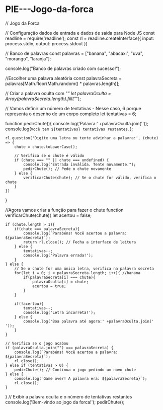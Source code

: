 # PIE---Jogo-da-forca

// Jogo da Forca

// Configuração dados de entrada e dados de saída para Node JS
const readline = require('readline');
 const rl = readline.createInterface({
    input: process.stdin,
    output: process.stdout
 })

// Banco de palavras
const palavras = ["banana", "abacaxi", "uva", "morango", "laranja"];
 
console.log("Banco de palavras criado com sucesso!");

//Escolher uma palavra aleatória
const palavraSecreta = palavras[Math.floor(Math.random() * palavras.length)];

// Criar a palavra oculta com "_" 
let palavraOculta = Array(palavraSecreta.length).fill("_");

// Vamos definir um número de tentativas - Nesse caso, 6 porque representa o desenho de um corpo completo
let tentativas = 6;


function pedirChute(){
    console.log('Palavra:' +palavraOculta.join('')); 
    console.log(`Você tem ${tentativas} tentativas restantes.`);

    rl.question('Digite uma letra ou tente advinhar a palavra:', (chute) => {
        chute = chute.toLowerCase();

        // Verifica se o chute é válido
        if (chute === "" || chute === undefined) {
            console.log("Entrada inválida. Tente novamente.");
            pedirChute(); // Pede o chute novamente
        } else {
            verificarChute(chute); // Se o chute for válido, verifica o chute
        }
    })
}

//Agora vamos criar a função para fazer o chute
function verificarChute(chute){
    let acertou = false;

    if (chute.length > 1){
        if(chute === palavraSecreta){
            console.log(`Parabéns! Você acertou a palavra: ${palavraSecreta}`);
            return rl.close(); // Fecha a interface de leitura
        } else {
            tentativas--;
            console.log('Palavra errada!');
        }
    } else {
        // Se o chute for uma única letra, verifica na palavra secreta
        for(let i = 0; i < palavraSecreta.length; i++){ //banana
            if(palavraSecreta[i] === chute){
                palavraOculta[i] = chute;
                acertou = true;
            }
        }       

        if(!acertou){ 
            tentativas--;
            console.log('Letra incorreta!');
        } else {
            console.log('Boa palavra até agora:' +palavraOculta.join(' '));
        }
    }
    
    // Verifica se o jogo acabou
    if (palavraOculta.join("") === palavraSecreta) {
        console.log(`Parabéns! Você acertou a palavra: ${palavraSecreta}`);
        rl.close();
    } else if (tentativas > 0) {
        pedirChute(); // Continua o jogo pedindo um novo chute
    } else {
        console.log(`Game over! A palavra era: ${palavraSecreta}`);
        rl.close();
    }
}
    // Exibir a palavra oculta e o número de tentativas restantes
    console.log('Bem-vindo ao jogo da forca!');
    pedirChute();
